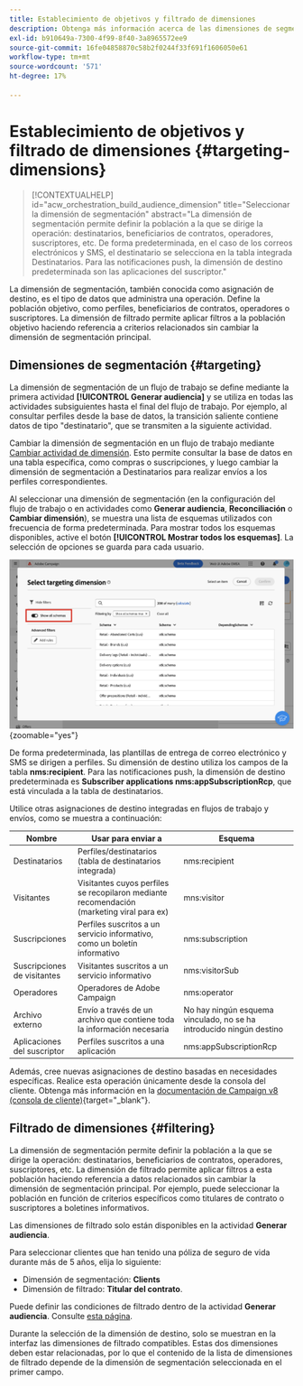 ```yaml
---
title: Establecimiento de objetivos y filtrado de dimensiones
description: Obtenga más información acerca de las dimensiones de segmentación y filtrado en la IU web de Adobe Campaign
exl-id: b910649a-7300-4f99-8f40-3a8965572ee9
source-git-commit: 16fe04858870c58b2f0244f33f691f1606050e61
workflow-type: tm+mt
source-wordcount: '571'
ht-degree: 17%

---
```


# Establecimiento de objetivos y filtrado de dimensiones {#targeting-dimensions}

>[!CONTEXTUALHELP]
>id="acw_orchestration_build_audience_dimension"
>title="Seleccionar la dimensión de segmentación"
>abstract="La dimensión de segmentación permite definir la población a la que se dirige la operación: destinatarios, beneficiarios de contratos, operadores, suscriptores, etc. De forma predeterminada, en el caso de los correos electrónicos y SMS, el destinatario se selecciona en la tabla integrada Destinatarios. Para las notificaciones push, la dimensión de destino predeterminada son las aplicaciones del suscriptor."

La dimensión de segmentación, también conocida como asignación de destino, es el tipo de datos que administra una operación. Define la población objetivo, como perfiles, beneficiarios de contratos, operadores o suscriptores. La dimensión de filtrado permite aplicar filtros a la población objetivo haciendo referencia a criterios relacionados sin cambiar la dimensión de segmentación principal.

## Dimensiones de segmentación {#targeting}

La dimensión de segmentación de un flujo de trabajo se define mediante la primera actividad **[!UICONTROL Generar audiencia]** y se utiliza en todas las actividades subsiguientes hasta el final del flujo de trabajo. Por ejemplo, al consultar perfiles desde la base de datos, la transición saliente contiene datos de tipo &quot;destinatario&quot;, que se transmiten a la siguiente actividad.

Cambiar la dimensión de segmentación en un flujo de trabajo mediante [Cambiar actividad de dimensión](../workflows/activities/change-dimension.md). Esto permite consultar la base de datos en una tabla específica, como compras o suscripciones, y luego cambiar la dimensión de segmentación a Destinatarios para realizar envíos a los perfiles correspondientes.

Al seleccionar una dimensión de segmentación (en la configuración del flujo de trabajo o en actividades como **Generar audiencia**, **Reconciliación** o **Cambiar dimensión**), se muestra una lista de esquemas utilizados con frecuencia de forma predeterminada. Para mostrar todos los esquemas disponibles, active el botón **[!UICONTROL Mostrar todos los esquemas]**. La selección de opciones se guarda para cada usuario.

![Captura de pantalla que muestra la interfaz de la dimensión de segmentación con el botón &quot;Mostrar todos los esquemas&quot; habilitado.](assets/targeting-dimension-show-all.png){zoomable="yes"}

De forma predeterminada, las plantillas de entrega de correo electrónico y SMS se dirigen a perfiles. Su dimensión de destino utiliza los campos de la tabla **nms:recipient**. Para las notificaciones push, la dimensión de destino predeterminada es **Subscriber applications nms:appSubscriptionRcp**, que está vinculada a la tabla de destinatarios.

Utilice otras asignaciones de destino integradas en flujos de trabajo y envíos, como se muestra a continuación:

| Nombre | Usar para enviar a | Esquema |
|-----------------------|-------------------------------------------------------|-------------------------|
| Destinatarios | Perfiles/destinatarios (tabla de destinatarios integrada) | nms:recipient |
| Visitantes | Visitantes cuyos perfiles se recopilaron mediante recomendación (marketing viral para ex) | mns:visitor |
| Suscripciones | Perfiles suscritos a un servicio informativo, como un boletín informativo | nms:subscription |
| Suscripciones de visitantes | Visitantes suscritos a un servicio informativo | nms:visitorSub |
| Operadores | Operadores de Adobe Campaign | nms:operator |
| Archivo externo | Envío a través de un archivo que contiene toda la información necesaria | No hay ningún esquema vinculado, no se ha introducido ningún destino |
| Aplicaciones del suscriptor | Perfiles suscritos a una aplicación | nms:appSubscriptionRcp |

Además, cree nuevas asignaciones de destino basadas en necesidades específicas. Realice esta operación únicamente desde la consola del cliente. Obtenga más información en la [documentación de Campaign v8 (consola de cliente)](https://experienceleague.adobe.com/docs/campaign/campaign-v8/audience/add-profiles/target-mappings.html?lang=es#new-mapping){target="_blank"}.

## Filtrado de dimensiones {#filtering}

La dimensión de segmentación permite definir la población a la que se dirige la operación: destinatarios, beneficiarios de contratos, operadores, suscriptores, etc. La dimensión de filtrado permite aplicar filtros a esta población haciendo referencia a datos relacionados sin cambiar la dimensión de segmentación principal. Por ejemplo, puede seleccionar la población en función de criterios específicos como titulares de contrato o suscriptores a boletines informativos.

Las dimensiones de filtrado solo están disponibles en la actividad **Generar audiencia**.

Para seleccionar clientes que han tenido una póliza de seguro de vida durante más de 5 años, elija lo siguiente:

* Dimensión de segmentación: **Clients**
* Dimensión de filtrado: **Titular del contrato**.

Puede definir las condiciones de filtrado dentro de la actividad **Generar audiencia**. Consulte [esta página](../workflows/activities/build-audience.md).

Durante la selección de la dimensión de destino, solo se muestran en la interfaz las dimensiones de filtrado compatibles. Estas dos dimensiones deben estar relacionadas, por lo que el contenido de la lista de dimensiones de filtrado depende de la dimensión de segmentación seleccionada en el primer campo.
